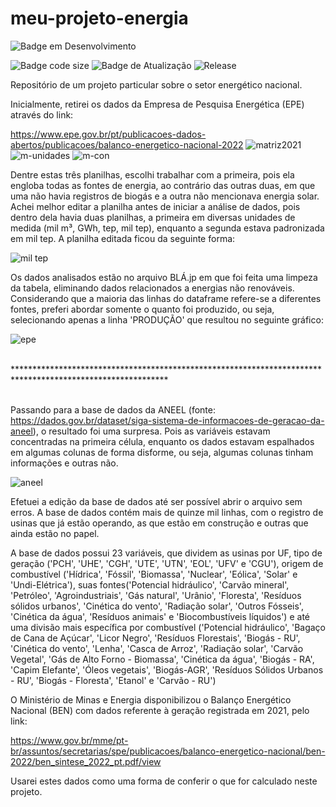 # meu-projeto-energia

![Badge em Desenvolvimento](http://img.shields.io/static/v1?label=STATUS&message=EM%20DESENVOLVIMENTO&color=GREEN&style=for-the-badge)

![Badge code size](https://img.shields.io/github/languages/code-size/fab-souza/meu-projeto-energia)
![Badge de Atualização](https://img.shields.io/github/last-commit/fab-souza/meu-projeto-energia)
![Release](https://img.shields.io/github/release-date/fab-souza/meu-projeto-energia)

Repositório de um projeto particular sobre o setor energético nacional.

Inicialmente, retirei os dados da Empresa de Pesquisa Energética (EPE) através do link: 

https://www.epe.gov.br/pt/publicacoes-dados-abertos/publicacoes/balanco-energetico-nacional-2022
![matriz2021](https://user-images.githubusercontent.com/67301805/177010609-6a010d57-4a55-479f-ae53-e9e59e438117.jpg)
![m-unidades](https://user-images.githubusercontent.com/67301805/177010616-e2020aa2-6e0f-4f48-a3ea-4e94fcf8251b.jpg)
![m-con](https://user-images.githubusercontent.com/67301805/177010623-54ae6d91-bc0c-4aa4-8d04-3adec9fdb341.jpg)

Dentre estas três planilhas, escolhi trabalhar com a primeira, pois ela engloba todas as fontes de energia, ao contrário das outras duas, em que uma não havia registros de biogás e a outra não mencionava energia solar. Achei melhor editar a planilha antes de iniciar a análise de dados, pois dentro dela havia duas planilhas, a primeira em diversas unidades de medida (mil m³, GWh, tep, mil tep), enquanto a segunda estava padronizada em mil tep. A planilha editada ficou da seguinte forma:

![mil tep](https://user-images.githubusercontent.com/67301805/180580388-64554c7e-d80b-4946-b8c2-53209e917482.jpg)

Os dados analisados estão no arquivo BLÁ.jp em que foi feita uma limpeza da tabela, eliminando dados relacionados a energias não renováveis. Considerando que a maioria das linhas do dataframe refere-se a diferentes fontes, preferi abordar somente o quanto foi produzido, ou seja, selecionando apenas a linha 'PRODUÇÃO' que resultou no seguinte gráfico:

![epe](https://user-images.githubusercontent.com/67301805/180874294-e777a861-df7e-4fd5-9a3d-08733847812b.jpg)

<br>
***********************************************************************************************************
<br><br>

Passando para a base de dados da ANEEL (fonte: https://dados.gov.br/dataset/siga-sistema-de-informacoes-de-geracao-da-aneel), o resultado foi uma surpresa. Pois as variáveis estavam concentradas na primeira célula, enquanto os dados estavam espalhados em algumas colunas de forma disforme, ou seja, algumas colunas tinham informações e outras não.

![aneel](https://user-images.githubusercontent.com/67301805/181395110-593085b7-1e33-452a-8579-f61a3835ef8d.jpg)

Efetuei a edição da base de dados até ser possível abrir o arquivo sem erros. A base de dados contém mais de quinze mil linhas, com o registro de usinas que já estão operando, as que estão em construção e outras que ainda estão no papel.

A base de dados possui 23 variáveis, que dividem as usinas por UF, tipo de geração ('PCH', 'UHE', 'CGH', 'UTE', 'UTN', 'EOL', 'UFV' e 'CGU'), origem de combustível ('Hídrica', 'Fóssil', 'Biomassa', 'Nuclear', 'Eólica', 'Solar' e 'Undi-Elétrica'), suas fontes('Potencial hidráulico', 'Carvão mineral', 'Petróleo', 'Agroindustriais', 'Gás natural', 'Urânio', 'Floresta', 'Resíduos sólidos urbanos', 'Cinética do vento', 'Radiação solar', 'Outros Fósseis', 'Cinética da água', 'Resíduos animais' e 'Biocombustíveis líquidos') e até uma divisão mais específica por combustível ('Potencial hidráulico', 'Bagaço de Cana de Açúcar', 'Licor Negro', 'Resíduos Florestais', 'Biogás - RU', 'Cinética do vento', 'Lenha', 'Casca de Arroz', 'Radiação solar', 'Carvão Vegetal', 'Gás de Alto Forno - Biomassa', 'Cinética da água', 'Biogás - RA', 'Capim Elefante', 'Óleos vegetais', 'Biogás-AGR', 'Resíduos Sólidos Urbanos - RU', 'Biogás - Floresta', 'Etanol' e 'Carvão - RU')










O Ministério de Minas e Energia disponibilizou o Balanço Energético Nacional (BEN) com dados referente à geração registrada em 2021, pelo link:

https://www.gov.br/mme/pt-br/assuntos/secretarias/spe/publicacoes/balanco-energetico-nacional/ben-2022/ben_sintese_2022_pt.pdf/view

Usarei estes dados como uma forma de conferir o que for calculado neste projeto.

